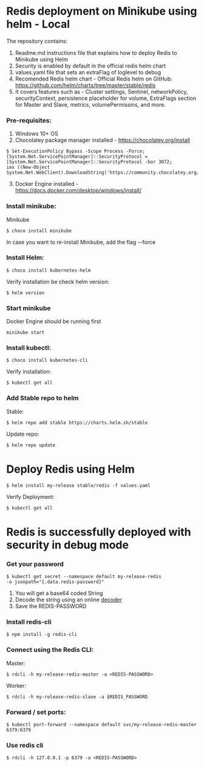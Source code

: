 # Redis deployment on Minikube using helm - Local
The repository contains:
1. Readme.md instructions file that explains how to deploy Redis to Minikube using Helm
2. Security is enabled by default in the official redis helm chart
3. values.yaml file that sets an extraFlag of loglevel to debug
4. Recomended Redis helm chart - Official Redis helm on GitHub: https://github.com/helm/charts/tree/master/stable/redis
5. It covers features such as - Cluster settings, Sentinel, networkPolicy, securityContext, persistence placeholder for volume, ExtraFlags section for Master and Slave, metrics, volumePermissins, and more.

### Pre-requisites:
1. Windows 10+ OS
2. Chocolatey package manager installed - https://chocolatey.org/install
```
$ Set-ExecutionPolicy Bypass -Scope Process -Force; [System.Net.ServicePointManager]::SecurityProtocol = 
[System.Net.ServicePointManager]::SecurityProtocol -bor 3072; 
iex ((New-Object System.Net.WebClient).DownloadString('https://community.chocolatey.org/install.ps1')) 
```
3. Docker Engine installed - https://docs.docker.com/desktop/windows/install/

### Install minikube:
Minikube
```
$ choco install minikube
```
In case you want to re-install Minikube, add the flag --force

### Install Helm:
```
$ choco install kubernetes-helm
```
Verify installation be check helm version:
```
$ helm version
```

### Start minikube
Docker Engine should be running first
```
minikube start
```

### Install kubectl:
```
$ choco install kubernetes-cli
```

Verify installation:
```
$ kubectl get all
```

### Add Stable repo to helm
Stable:
```
$ helm repo add stable https://charts.helm.sh/stable
```
Update repo:
```
$ helm repo update
```

# Deploy Redis using Helm
```
$ helm install my-release stable/redis -f values.yaml
```
Verify Deployment:
```
$ kubectl get all
```
# Redis is successfully deployed with security in debug mode

### Get your password 
```
$ kubectl get secret --namespace default my-release-redis 
-o jsonpath="{.data.redis-password}"
```
1. You will get a base64 coded String
2. Decode the string using an online [decoder](https://www.base64decode.org/)
3. Save the REDIS-PASSWORD


### Install redis-cli
```
$ npm install -g redis-cli
```

### Connect using the Redis CLI:
Master:
```
$ rdcli -h my-release-redis-master -a <REDIS-PASSWORD>
```
Worker:
```
$ rdcli -h my-release-redis-slave -a $REDIS_PASSWORD
```

### Forward / set ports:
```
$ kubectl port-forward --namespace default svc/my-release-redis-master 6379:6379
```
### Use redis cli
```
$ rdcli -h 127.0.0.1 -p 6379 -a <REDIS-PASSWORD>
```
